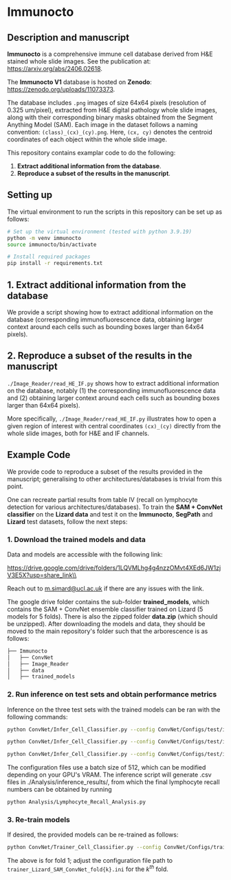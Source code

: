 # Immunocto

## Description and manuscript
**Immunocto** is a comprehensive immune cell database derived from H&E stained whole slide images. See the publication at: https://arxiv.org/abs/2406.02618.

The **Immunocto V1** database is hosted on **Zenodo**: https://zenodo.org/uploads/11073373.

The database includes `.png` images of size 64x64 pixels (resolution of 0.325 um/pixel), extracted from H&E digital pathology whole slide images, along with their corresponding binary masks obtained from the Segment Anything Model (SAM). Each image in the dataset follows a naming convention: `(class)_(cx)_(cy).png`. Here, `(cx, cy)` denotes the centroid coordinates of each object within the whole slide image.

This repository contains examplar code to do the following:
1) **Extract additional information from the database**. 
2) **Reproduce a subset of the results in the manuscript**.

## Setting up 

The virtual environment to run the scripts in this repository can be set up as follows:
```bash
# Set up the virtual environment (tested with python 3.9.19)
python -m venv immunocto
source immunocto/bin/activate

# Install required packages
pip install -r requirements.txt
```

## 1. Extract additional information from the database

We provide a script showing how to extract additional information on the database (corresponding immunofluorescence data, obtaining larger context around each cells such as bounding boxes larger than 64x64 pixels).

## 2. Reproduce a subset of the results in the manuscript

`./Image_Reader/read_HE_IF.py` shows how to extract additional information on the database, notably (1) the corresponding immunofluorescence data and (2) obtaining larger context around each cells such as bounding boxes larger than 64x64 pixels).
	
More specifically, `./Image_Reader/read_HE_IF.py` illustrates how to open a given region of interest with central coordinates `(cx)_(cy)` directly from the whole slide images, both for H&E and IF channels. 


## Example Code

We provide code to reproduce a subset of the results provided in the manuscript; generalising to other architectures/databases is trivial from this point.

One can recreate partial results from table IV (recall on lymphocyte detection for various architectures/databases). To train the **SAM + ConvNet classifier** on the **Lizard data** and test it on the **Immunocto**, **SegPath** and **Lizard** test datasets, follow the next steps:

### 1. Download the trained models and data

Data and models are accessible with the following link:

https://drive.google.com/drive/folders/1LQVMLhg4g4nzzOMvt4XEd6JW1zjV3E5X?usp=share_link\\

Reach out to m.simard@ucl.ac.uk if there are any issues with the link.

The google drive folder contains the sub-folder **trained_models**, which contains the SAM + ConvNet ensemble classifier trained on Lizard (5 models for 5 folds). There is also the zipped folder **data.zip** (which should be unzipped). After downloading the models and data, they should be moved to the main repository's folder such that the arborescence is as follows:

```bash
├── Immunocto
│   ├── ConvNet
│   ├── Image_Reader
│   ├── data
│   ├── trained_models
```

### 2. Run inference on test sets and obtain performance metrics
Inference on the three test sets with the trained models can be ran with the following commands:

```bash
python ConvNet/Infer_Cell_Classifier.py --config ConvNet/Configs/test/infer_Lizard_SAM_ConvNet_on_Immunocto.ini --gpus 1

python ConvNet/Infer_Cell_Classifier.py --config ConvNet/Configs/test/infer_Lizard_SAM_ConvNet_on_SegPath.ini --gpus 1

python ConvNet/Infer_Cell_Classifier.py --config ConvNet/Configs/test/infer_Lizard_SAM_ConvNet_on_Lizard.ini --gpus 1
```

The configuration files use a batch size of 512, which can be modified depending on your GPU's VRAM.  The inference script will generate .csv files in ./Analysis/inference_results/, from which the final lymphocyte recall numbers can be obtained by running

```bash
python Analysis/Lymphocyte_Recall_Analysis.py
```
### 3. Re-train models
If desired, the provided models can be re-trained as follows:

```bash
python ConvNet/Trainer_Cell_Classifier.py --config ConvNet/Configs/train/trainer_Lizard_SAM_ConvNet_fold1.ini --gpus 1
```
The above is for fold 1; adjust the configuration file path to `trainer_Lizard_SAM_ConvNet_fold{k}.ini` for the $k^{th}$ fold. 
